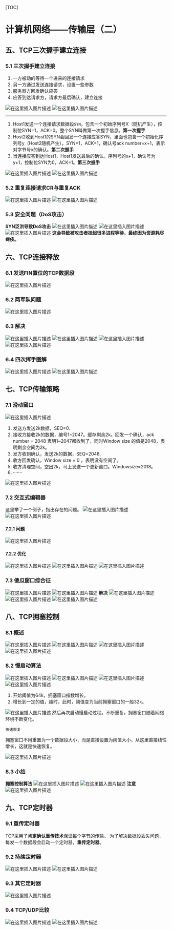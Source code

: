 [TOC]

# 计算机网络——传输层（二）
## 五、TCP三次握手建立连接
### 5.1 三次握手建立连接
1. 一方被动的等待一个进来的连接请求
2. 另一方通过发送连接请求，设置一些参数
3. 服务器方回发确认应答
4. 应答到达请求方，请求方最后确认，建立连接

![在这里插入图片描述](https://img-blog.csdnimg.cn/20190821163221421.png?x-oss-process=image/watermark,type_ZmFuZ3poZW5naGVpdGk,shadow_10,text_aHR0cHM6Ly9ibG9nLmNzZG4ubmV0L0NvZGVGYXJtZXJfXw==,size_16,color_FFFFFF,t_70)
![在这里插入图片描述](https://img-blog.csdnimg.cn/20190821163237995.png?x-oss-process=image/watermark,type_ZmFuZ3poZW5naGVpdGk,shadow_10,text_aHR0cHM6Ly9ibG9nLmNzZG4ubmV0L0NvZGVGYXJtZXJfXw==,size_16,color_FFFFFF,t_70)

-------
1. Host1发送一个连接请求数据段`SYN`，包含一个初始序列号X（随机产生），控制位SYN=1，ACK=0。整个SYN叫做第一次握手信息。**第一次握手**
2. Host2收到Host1的SYN会回发一个连接应答SYN，里面也包含一个初始化序列号y（Host2随机产生），SYN=1，ACK=1，确认号ack number=x+1，表示对字节号x的确认。**第二次握手**
3. 当连接应答到达Host1，Host1发送最后的确认。序列号的x+1，确认号为y+1，控制位SYN为0，ACK=1。**第三次握手**

![在这里插入图片描述](https://img-blog.csdnimg.cn/20190821164559945.png?x-oss-process=image/watermark,type_ZmFuZ3poZW5naGVpdGk,shadow_10,text_aHR0cHM6Ly9ibG9nLmNzZG4ubmV0L0NvZGVGYXJtZXJfXw==,size_16,color_FFFFFF,t_70)
![在这里插入图片描述](https://img-blog.csdnimg.cn/20190821164740829.png?x-oss-process=image/watermark,type_ZmFuZ3poZW5naGVpdGk,shadow_10,text_aHR0cHM6Ly9ibG9nLmNzZG4ubmV0L0NvZGVGYXJtZXJfXw==,size_16,color_FFFFFF,t_70)
### 5.2 重复连接请求CR与重复ACK
![在这里插入图片描述](https://img-blog.csdnimg.cn/20190821164921709.png?x-oss-process=image/watermark,type_ZmFuZ3poZW5naGVpdGk,shadow_10,text_aHR0cHM6Ly9ibG9nLmNzZG4ubmV0L0NvZGVGYXJtZXJfXw==,size_16,color_FFFFFF,t_70)
![在这里插入图片描述](https://img-blog.csdnimg.cn/20190821165136963.png?x-oss-process=image/watermark,type_ZmFuZ3poZW5naGVpdGk,shadow_10,text_aHR0cHM6Ly9ibG9nLmNzZG4ubmV0L0NvZGVGYXJtZXJfXw==,size_16,color_FFFFFF,t_70)

### 5.3 安全问题（DoS攻击）
**SYN泛洪导致DoS攻击**
![在这里插入图片描述](https://img-blog.csdnimg.cn/20190821165315200.png?x-oss-process=image/watermark,type_ZmFuZ3poZW5naGVpdGk,shadow_10,text_aHR0cHM6Ly9ibG9nLmNzZG4ubmV0L0NvZGVGYXJtZXJfXw==,size_16,color_FFFFFF,t_70)
![在这里插入图片描述](https://img-blog.csdnimg.cn/20190821165331251.png?x-oss-process=image/watermark,type_ZmFuZ3poZW5naGVpdGk,shadow_10,text_aHR0cHM6Ly9ibG9nLmNzZG4ubmV0L0NvZGVGYXJtZXJfXw==,size_16,color_FFFFFF,t_70)
![在这里插入图片描述](https://img-blog.csdnimg.cn/2019082116535321.png?x-oss-process=image/watermark,type_ZmFuZ3poZW5naGVpdGk,shadow_10,text_aHR0cHM6Ly9ibG9nLmNzZG4ubmV0L0NvZGVGYXJtZXJfXw==,size_16,color_FFFFFF,t_70)
**这会导致被攻击者挂起很多进程等待，最终因为资源耗尽瘫痪。**
## 六、TCP连接释放
### 6.1 发送FIN置位的TCP数据段
![在这里插入图片描述](https://img-blog.csdnimg.cn/20190821165931138.png?x-oss-process=image/watermark,type_ZmFuZ3poZW5naGVpdGk,shadow_10,text_aHR0cHM6Ly9ibG9nLmNzZG4ubmV0L0NvZGVGYXJtZXJfXw==,size_16,color_FFFFFF,t_70)
### 6.2 两军队问题
![在这里插入图片描述](https://img-blog.csdnimg.cn/20190821170107258.png?x-oss-process=image/watermark,type_ZmFuZ3poZW5naGVpdGk,shadow_10,text_aHR0cHM6Ly9ibG9nLmNzZG4ubmV0L0NvZGVGYXJtZXJfXw==,size_16,color_FFFFFF,t_70)
### 6.3 解决
![在这里插入图片描述](https://img-blog.csdnimg.cn/20190821171824278.png?x-oss-process=image/watermark,type_ZmFuZ3poZW5naGVpdGk,shadow_10,text_aHR0cHM6Ly9ibG9nLmNzZG4ubmV0L0NvZGVGYXJtZXJfXw==,size_16,color_FFFFFF,t_70)
![在这里插入图片描述](https://img-blog.csdnimg.cn/20190821171949563.png?x-oss-process=image/watermark,type_ZmFuZ3poZW5naGVpdGk,shadow_10,text_aHR0cHM6Ly9ibG9nLmNzZG4ubmV0L0NvZGVGYXJtZXJfXw==,size_16,color_FFFFFF,t_70)
![在这里插入图片描述](https://img-blog.csdnimg.cn/20190821172110965.png?x-oss-process=image/watermark,type_ZmFuZ3poZW5naGVpdGk,shadow_10,text_aHR0cHM6Ly9ibG9nLmNzZG4ubmV0L0NvZGVGYXJtZXJfXw==,size_16,color_FFFFFF,t_70)
![在这里插入图片描述](https://img-blog.csdnimg.cn/20190821172155348.png?x-oss-process=image/watermark,type_ZmFuZ3poZW5naGVpdGk,shadow_10,text_aHR0cHM6Ly9ibG9nLmNzZG4ubmV0L0NvZGVGYXJtZXJfXw==,size_16,color_FFFFFF,t_70)
### 6.4 四次挥手图解 
![在这里插入图片描述](https://img-blog.csdnimg.cn/20190821172537165.png?x-oss-process=image/watermark,type_ZmFuZ3poZW5naGVpdGk,shadow_10,text_aHR0cHM6Ly9ibG9nLmNzZG4ubmV0L0NvZGVGYXJtZXJfXw==,size_16,color_FFFFFF,t_70)
![在这里插入图片描述](https://img-blog.csdnimg.cn/20190821172636590.png?x-oss-process=image/watermark,type_ZmFuZ3poZW5naGVpdGk,shadow_10,text_aHR0cHM6Ly9ibG9nLmNzZG4ubmV0L0NvZGVGYXJtZXJfXw==,size_16,color_FFFFFF,t_70)
## 七、TCP传输策略

### 7.1 滑动窗口
![在这里插入图片描述](https://img-blog.csdnimg.cn/20190821204210366.png?x-oss-process=image/watermark,type_ZmFuZ3poZW5naGVpdGk,shadow_10,text_aHR0cHM6Ly9ibG9nLmNzZG4ubmV0L0NvZGVGYXJtZXJfXw==,size_16,color_FFFFFF,t_70)
1. 发送方发送2k数据，SEQ=0.
2. 接收方接收2k的数据，编号1~2047。缓存剩余2k。回发一个确认，ack number = 2048 表明1~2047都收到了，同时Window size 的值是2048，表明剩余空间为2k。
3. 发方收到确认，发送2k的数据，SEQ=2048.
4. 收方回发确认，Window size = 0 ，表明没有空间了。
5. 收方清理空间，空出2k，马上发送一个更新窗口。Windowsize=2018。
6. ·······

![在这里插入图片描述](https://img-blog.csdnimg.cn/20190821204930753.png?x-oss-process=image/watermark,type_ZmFuZ3poZW5naGVpdGk,shadow_10,text_aHR0cHM6Ly9ibG9nLmNzZG4ubmV0L0NvZGVGYXJtZXJfXw==,size_16,color_FFFFFF,t_70)
### 7.2 交互式编辑器
这里举了一个例子，指出存在的问题。
![在这里插入图片描述](https://img-blog.csdnimg.cn/20190821210114263.png?x-oss-process=image/watermark,type_ZmFuZ3poZW5naGVpdGk,shadow_10,text_aHR0cHM6Ly9ibG9nLmNzZG4ubmV0L0NvZGVGYXJtZXJfXw==,size_16,color_FFFFFF,t_70)
![在这里插入图片描述](https://img-blog.csdnimg.cn/20190821210126977.png?x-oss-process=image/watermark,type_ZmFuZ3poZW5naGVpdGk,shadow_10,text_aHR0cHM6Ly9ibG9nLmNzZG4ubmV0L0NvZGVGYXJtZXJfXw==,size_16,color_FFFFFF,t_70)
#### 7.2.1 问题
![在这里插入图片描述](https://img-blog.csdnimg.cn/20190821210142391.png?x-oss-process=image/watermark,type_ZmFuZ3poZW5naGVpdGk,shadow_10,text_aHR0cHM6Ly9ibG9nLmNzZG4ubmV0L0NvZGVGYXJtZXJfXw==,size_16,color_FFFFFF,t_70)
#### 7.2.2 优化
![在这里插入图片描述](https://img-blog.csdnimg.cn/20190821210248755.png)
![在这里插入图片描述](https://img-blog.csdnimg.cn/20190821210313793.png?x-oss-process=image/watermark,type_ZmFuZ3poZW5naGVpdGk,shadow_10,text_aHR0cHM6Ly9ibG9nLmNzZG4ubmV0L0NvZGVGYXJtZXJfXw==,size_16,color_FFFFFF,t_70)
![在这里插入图片描述](https://img-blog.csdnimg.cn/20190821210342827.png?x-oss-process=image/watermark,type_ZmFuZ3poZW5naGVpdGk,shadow_10,text_aHR0cHM6Ly9ibG9nLmNzZG4ubmV0L0NvZGVGYXJtZXJfXw==,size_16,color_FFFFFF,t_70)
### 7.3 傻瓜窗口综合征
![在这里插入图片描述](https://img-blog.csdnimg.cn/20190821210428456.png?x-oss-process=image/watermark,type_ZmFuZ3poZW5naGVpdGk,shadow_10,text_aHR0cHM6Ly9ibG9nLmNzZG4ubmV0L0NvZGVGYXJtZXJfXw==,size_16,color_FFFFFF,t_70)
![在这里插入图片描述](https://img-blog.csdnimg.cn/20190821210442886.png?x-oss-process=image/watermark,type_ZmFuZ3poZW5naGVpdGk,shadow_10,text_aHR0cHM6Ly9ibG9nLmNzZG4ubmV0L0NvZGVGYXJtZXJfXw==,size_16,color_FFFFFF,t_70)
**解决**
![在这里插入图片描述](https://img-blog.csdnimg.cn/20190821210505303.png?x-oss-process=image/watermark,type_ZmFuZ3poZW5naGVpdGk,shadow_10,text_aHR0cHM6Ly9ibG9nLmNzZG4ubmV0L0NvZGVGYXJtZXJfXw==,size_16,color_FFFFFF,t_70)
![在这里插入图片描述](https://img-blog.csdnimg.cn/20190821210517364.png?x-oss-process=image/watermark,type_ZmFuZ3poZW5naGVpdGk,shadow_10,text_aHR0cHM6Ly9ibG9nLmNzZG4ubmV0L0NvZGVGYXJtZXJfXw==,size_16,color_FFFFFF,t_70)
![在这里插入图片描述](https://img-blog.csdnimg.cn/2019082121053077.png?x-oss-process=image/watermark,type_ZmFuZ3poZW5naGVpdGk,shadow_10,text_aHR0cHM6Ly9ibG9nLmNzZG4ubmV0L0NvZGVGYXJtZXJfXw==,size_16,color_FFFFFF,t_70)
## 八、TCP拥塞控制
### 8.1 概述
![在这里插入图片描述](https://img-blog.csdnimg.cn/20190821212514677.png?x-oss-process=image/watermark,type_ZmFuZ3poZW5naGVpdGk,shadow_10,text_aHR0cHM6Ly9ibG9nLmNzZG4ubmV0L0NvZGVGYXJtZXJfXw==,size_16,color_FFFFFF,t_70)
![在这里插入图片描述](https://img-blog.csdnimg.cn/20190821212531336.png?x-oss-process=image/watermark,type_ZmFuZ3poZW5naGVpdGk,shadow_10,text_aHR0cHM6Ly9ibG9nLmNzZG4ubmV0L0NvZGVGYXJtZXJfXw==,size_16,color_FFFFFF,t_70)
![在这里插入图片描述](https://img-blog.csdnimg.cn/20190821212541284.png?x-oss-process=image/watermark,type_ZmFuZ3poZW5naGVpdGk,shadow_10,text_aHR0cHM6Ly9ibG9nLmNzZG4ubmV0L0NvZGVGYXJtZXJfXw==,size_16,color_FFFFFF,t_70)
![在这里插入图片描述](https://img-blog.csdnimg.cn/20190821212628621.png?x-oss-process=image/watermark,type_ZmFuZ3poZW5naGVpdGk,shadow_10,text_aHR0cHM6Ly9ibG9nLmNzZG4ubmV0L0NvZGVGYXJtZXJfXw==,size_16,color_FFFFFF,t_70)
### 8.2 慢启动算法
![在这里插入图片描述](https://img-blog.csdnimg.cn/20190821212700132.png?x-oss-process=image/watermark,type_ZmFuZ3poZW5naGVpdGk,shadow_10,text_aHR0cHM6Ly9ibG9nLmNzZG4ubmV0L0NvZGVGYXJtZXJfXw==,size_16,color_FFFFFF,t_70)
![在这里插入图片描述](https://img-blog.csdnimg.cn/201908212127400.png?x-oss-process=image/watermark,type_ZmFuZ3poZW5naGVpdGk,shadow_10,text_aHR0cHM6Ly9ibG9nLmNzZG4ubmV0L0NvZGVGYXJtZXJfXw==,size_16,color_FFFFFF,t_70)
![在这里插入图片描述](https://img-blog.csdnimg.cn/20190821212751279.png?x-oss-process=image/watermark,type_ZmFuZ3poZW5naGVpdGk,shadow_10,text_aHR0cHM6Ly9ibG9nLmNzZG4ubmV0L0NvZGVGYXJtZXJfXw==,size_16,color_FFFFFF,t_70)
![在这里插入图片描述](https://img-blog.csdnimg.cn/20190821213418659.png?x-oss-process=image/watermark,type_ZmFuZ3poZW5naGVpdGk,shadow_10,text_aHR0cHM6Ly9ibG9nLmNzZG4ubmV0L0NvZGVGYXJtZXJfXw==,size_16,color_FFFFFF,t_70)
1. 开始阈值为64k，拥塞窗口指数增长。
2. 增长到一定的值，超时，此时，阈值变为当前拥塞窗口的一般32k。

![在这里插入图片描述](https://img-blog.csdnimg.cn/2019082121375217.png?x-oss-process=image/watermark,type_ZmFuZ3poZW5naGVpdGk,shadow_10,text_aHR0cHM6Ly9ibG9nLmNzZG4ubmV0L0NvZGVGYXJtZXJfXw==,size_16,color_FFFFFF,t_70)
然后再次启动慢启动过程。不断重复。拥塞窗口随着网络环境不断变化。

	快速恢复

拥塞窗口不用重置为一个数据段大小，而是直接设置为阈值大小，从这里直接线性增长，这就是快速恢复。

![在这里插入图片描述](https://img-blog.csdnimg.cn/20190821214232585.png?x-oss-process=image/watermark,type_ZmFuZ3poZW5naGVpdGk,shadow_10,text_aHR0cHM6Ly9ibG9nLmNzZG4ubmV0L0NvZGVGYXJtZXJfXw==,size_16,color_FFFFFF,t_70)
### 8.3 小结
**拥塞控制算法**
![在这里插入图片描述](https://img-blog.csdnimg.cn/20190821214334958.png?x-oss-process=image/watermark,type_ZmFuZ3poZW5naGVpdGk,shadow_10,text_aHR0cHM6Ly9ibG9nLmNzZG4ubmV0L0NvZGVGYXJtZXJfXw==,size_16,color_FFFFFF,t_70)
![在这里插入图片描述](https://img-blog.csdnimg.cn/20190821214343572.png?x-oss-process=image/watermark,type_ZmFuZ3poZW5naGVpdGk,shadow_10,text_aHR0cHM6Ly9ibG9nLmNzZG4ubmV0L0NvZGVGYXJtZXJfXw==,size_16,color_FFFFFF,t_70)
**注意**
![在这里插入图片描述](https://img-blog.csdnimg.cn/20190821214402616.png)
## 九、TCP定时器
### 9.1 重传定时器

TCP采用了**肯定确认重传技术**保证每个字节的传输。
为了解决数据段丢失问题，每发一个数据段会启动一个定时器，**重传定时器**。
### 9.2 持续定时器
![在这里插入图片描述](https://img-blog.csdnimg.cn/20190821215947361.png?x-oss-process=image/watermark,type_ZmFuZ3poZW5naGVpdGk,shadow_10,text_aHR0cHM6Ly9ibG9nLmNzZG4ubmV0L0NvZGVGYXJtZXJfXw==,size_16,color_FFFFFF,t_70)
![在这里插入图片描述](https://img-blog.csdnimg.cn/20190821220116880.png?x-oss-process=image/watermark,type_ZmFuZ3poZW5naGVpdGk,shadow_10,text_aHR0cHM6Ly9ibG9nLmNzZG4ubmV0L0NvZGVGYXJtZXJfXw==,size_16,color_FFFFFF,t_70)
### 9.3 其它定时器
![在这里插入图片描述](https://img-blog.csdnimg.cn/20190821220209585.png?x-oss-process=image/watermark,type_ZmFuZ3poZW5naGVpdGk,shadow_10,text_aHR0cHM6Ly9ibG9nLmNzZG4ubmV0L0NvZGVGYXJtZXJfXw==,size_16,color_FFFFFF,t_70)
### 9.4 TCP/UDP比较
![在这里插入图片描述](https://img-blog.csdnimg.cn/2019082122034228.png?x-oss-process=image/watermark,type_ZmFuZ3poZW5naGVpdGk,shadow_10,text_aHR0cHM6Ly9ibG9nLmNzZG4ubmV0L0NvZGVGYXJtZXJfXw==,size_16,color_FFFFFF,t_70)
![在这里插入图片描述](https://img-blog.csdnimg.cn/20190821220402461.png?x-oss-process=image/watermark,type_ZmFuZ3poZW5naGVpdGk,shadow_10,text_aHR0cHM6Ly9ibG9nLmNzZG4ubmV0L0NvZGVGYXJtZXJfXw==,size_16,color_FFFFFF,t_70)